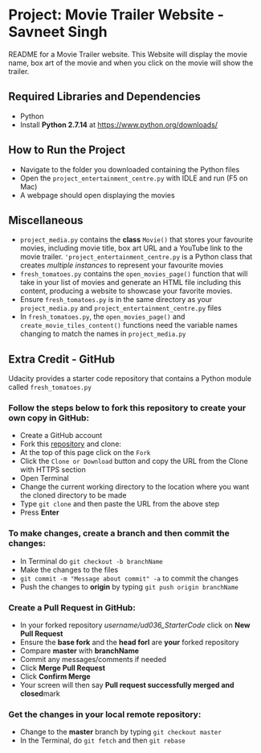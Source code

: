 # Project: Movie Trailer Website - Savneet Singh

README for a Movie Trailer website.
This Website will display the movie name, box art of the movie and when you 
click on the movie will show the trailer.

## Required Libraries and Dependencies

- Python
 - Install **Python 2.7.14** at https://www.python.org/downloads/ 
 
## How to Run the Project

- Navigate to the folder you downloaded containing the Python files
- Open the `project_entertainment_centre.py` with IDLE and run (F5 on Mac) 
- A webpage should open displaying the movies

## Miscellaneous

- `project_media.py` contains the **class** `Movie()` that stores your favourite movies, 
including movie title, box art URL and a YouTube link to the movie trailer.
 `'project_entertainment_centre.py` is a Python class that creates *multiple instances* 
 to represent your favourite movies  
- `fresh_tomatoes.py` contains the `open_movies_page()` function that will take in your 
list of movies and generate an HTML file including this content, producing a website to
 showcase your favorite movies.
- Ensure `fresh_tomatoes.py` is in the same directory as your `project_media.py` and
 `project_entertainment_centre.py` files
- In `fresh_tomatoes.py`, the `open_movies_page()` and `create_movie_tiles_content()`
 functions need the variable names changing to match the names in `project_media.py` 

## Extra Credit - GitHub

Udacity provides a starter code repository that contains a Python module called
 `fresh_tomatoes.py`

### Follow the steps below to fork this repository to create your own copy in GitHub:
- Create a GitHub account
- Fork this [repository](https://github.com/udacity/ud036_StarterCode) and clone:
 - At the top of this page click on the `Fork` 
 - Click the `Clone or Download` button and copy the URL from the Clone with HTTPS section
 - Open Terminal
 - Change the current working directory to the location where you want the cloned 
 directory to be made
 - Type `git clone` and then paste the URL from the above step
 - Press **Enter**

### To make changes, create a branch and then commit the changes:
- In Terminal do `git checkout -b branchName`
- Make the changes to the files
- `git commit -m "Message about commit" -a` to commit the changes
- Push the changes to **origin** by typing `git push origin branchName`

### Create a **Pull Request** in GitHub:
- In your forked repository *username/ud036_StarterCode* click on **New Pull Request** 
- Ensure the **base fork** and the **head forl** are **your** forked repository
- Compare **master** with **branchName**
- Commit any messages/comments if needed
- Click **Merge Pull Request**
- Click **Confirm Merge**
- Your screen will then say **Pull request successfully merged and closed**mark 

### Get the changes in your local remote repository:
- Change to the **master** branch by typing `git checkout master`
- In the Terminal, do `git fetch` and then `git rebase`


